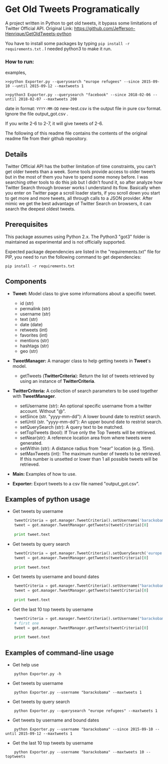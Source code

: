 # Get Old Tweets Programatically
A project written in Python to get old tweets, it bypass some limitations of Twitter Official API.
Original Link: https://github.com/Jefferson-Henrique/GetOldTweets-python

You have to install some packages by typing ```pip install -r requirements.txt``` .
I needed python3 to make it run.

### How to run: 

examples,

```>>python Exporter.py --querysearch "europe refugees" --since 2015-09-10 --until 2015-09-12 --maxtweets 1 ```

```>>python3 Exporter.py --querysearch "facebook" --since 2018-02-06 --until 2018-02-07 --maxtweets 200 ```

date in format: ```YYYY-MM-DD```
new-test.csv is the output file in pure csv format. Ignore the file output_got.csv .

If you write 2-6 to 2-7, it will give tweets of 2-6.

The following of this readme file contains the contents of the original readme file from their github repository.



## Details
Twitter Official API has the bother limitation of time constraints, you can't get older tweets than a week. Some tools provide access to older tweets but in the most of them you have to spend some money before.
I was searching other tools to do this job but I didn't found it, so after analyze how Twitter Search through browser works I understand its flow. Basically when you enter on Twitter page a scroll loader starts, if you scroll down you start to get more and more tweets, all through calls to a JSON provider. After mimic we get the best advantage of Twitter Search on browsers, it can search the deepest oldest tweets.

## Prerequisites
This package assumes using Python 2.x. The Python3 "got3" folder is maintained as experimental and is not officially supported.

Expected package dependencies are listed in the "requirements.txt" file for PIP, you need to run the following command to get dependencies:
```
pip install -r requirements.txt
```

## Components
- **Tweet:** Model class to give some informations about a specific tweet.
  - id (str)
  - permalink (str)
  - username (str)
  - text (str)
  - date (date)
  - retweets (int)
  - favorites (int)
  - mentions (str)
  - hashtags (str)
  - geo (str)

- **TweetManager:** A manager class to help getting tweets in **Tweet**'s model.
  - getTweets (**TwitterCriteria**): Return the list of tweets retrieved by using an instance of **TwitterCriteria**. 

- **TwitterCriteria:** A collection of search parameters to be used together with **TweetManager**.
  - setUsername (str): An optional specific username from a twitter account. Without "@".
  - setSince (str. "yyyy-mm-dd"): A lower bound date to restrict search.
  - setUntil (str. "yyyy-mm-dd"): An upper bound date to restrist search.
  - setQuerySearch (str): A query text to be matched.
  - setTopTweets (bool): If True only the Top Tweets will be retrieved.
  - setNear(str): A reference location area from where tweets were generated.
  - setWithin (str): A distance radius from "near" location (e.g. 15mi).
  - setMaxTweets (int): The maximum number of tweets to be retrieved. If this number is unsetted or lower than 1 all possible tweets will be retrieved.
  
- **Main:** Examples of how to use.

- **Exporter:** Export tweets to a csv file named "output_got.csv".

## Examples of python usage
- Get tweets by username
``` python
	tweetCriteria = got.manager.TweetCriteria().setUsername('barackobama').setMaxTweets(1)
	tweet = got.manager.TweetManager.getTweets(tweetCriteria)[0]
	  
    print tweet.text
```    
- Get tweets by query search
``` python
	tweetCriteria = got.manager.TweetCriteria().setQuerySearch('europe refugees').setSince("2015-05-01").setUntil("2015-09-30").setMaxTweets(1)
	tweet = got.manager.TweetManager.getTweets(tweetCriteria)[0]
	  
    print tweet.text
```    
- Get tweets by username and bound dates
``` python
	tweetCriteria = got.manager.TweetCriteria().setUsername("barackobama").setSince("2015-09-10").setUntil("2015-09-12").setMaxTweets(1)
	tweet = got.manager.TweetManager.getTweets(tweetCriteria)[0]
	  
    print tweet.text
```
- Get the last 10 top tweets by username
``` python
	tweetCriteria = got.manager.TweetCriteria().setUsername("barackobama").setTopTweets(True).setMaxTweets(10)
	# first one
	tweet = got.manager.TweetManager.getTweets(tweetCriteria)[0]
	  
    print tweet.text
```

## Examples of command-line usage
- Get help use
```
    python Exporter.py -h
``` 
- Get tweets by username
```
    python Exporter.py --username "barackobama" --maxtweets 1
```    
- Get tweets by query search
```
    python Exporter.py --querysearch "europe refugees" --maxtweets 1
```    
- Get tweets by username and bound dates
```
    python Exporter.py --username "barackobama" --since 2015-09-10 --until 2015-09-12 --maxtweets 1
```
- Get the last 10 top tweets by username
```
    python Exporter.py --username "barackobama" --maxtweets 10 --toptweets
```
